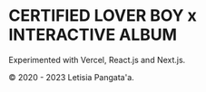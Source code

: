 # CERTIFIED LOVER BOY x INTERACTIVE ALBUM

Experimented with Vercel, React.js and Next.js.

© 2020 - 2023 Letisia Pangata'a.
